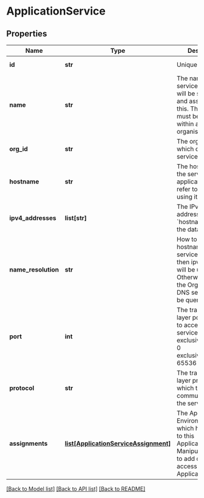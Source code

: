 # ApplicationService

## Properties
Name | Type | Description | Notes
------------ | ------------- | ------------- | -------------
**id** | **str** | Unique identifier | [optional] [readonly] 
**name** | **str** | The name of the service. Services will be selected and assigned using this. This value must be unique within an organisation.  | 
**org_id** | **str** | The organisation which owns this service. | 
**hostname** | **str** | The hostname of the service. Your applications will refer to this service using its hostname.  | 
**ipv4_addresses** | **list[str]** | The IPv4 addresses of &#x60;hostname&#x60; within the data center. | [optional] 
**name_resolution** | **str** | How to resolve the hostname of the service. If STATIC, then ipv4_address will be used. Otherwise, if DNS the Organisation&#39;s DNS services will be queried.  | [optional] [default to 'STATIC']
**port** | **int** | The transport-layer port on which to access the service. exclusiveMinimum: 0 exclusiveMaximum: 65536  | 
**protocol** | **str** | The transport-layer protocol over which to communicate with the service.  | [optional] [default to 'TCP']
**assignments** | [**list[ApplicationServiceAssignment]**](ApplicationServiceAssignment.md) | The Application Environments which have access to this ApplicationService. Manipulate this list to add or remove access to the ApplicationService.  | [optional] 

[[Back to Model list]](../README.md#documentation-for-models) [[Back to API list]](../README.md#documentation-for-api-endpoints) [[Back to README]](../README.md)


